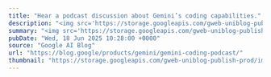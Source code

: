 ```yaml
---
title: "Hear a podcast discussion about Gemini’s coding capabilities."
description: "<img src='https://storage.googleapis.com/gweb-uniblog-publish-prod/images/ep8_thumbnail.max-600x600.format-webp.webp' />The latest episode of the Google AI: Release Notes podcast focuses on how the Gemini team built one of the world’s leading AI coding models.Host Logan Kilpatrick chats w…"
summary: "<img src='https://storage.googleapis.com/gweb-uniblog-publish-prod/images/ep8_thumbnail.max-600x600.format-webp.webp' />The latest episode of the Google AI: Release Notes podcast focuses on how the Gemini team built one of the world’s leading AI coding models.Host Logan Kilpatrick chats w…"
pubDate: "Wed, 18 Jun 2025 10:28:00 +0000"
source: "Google AI Blog"
url: "https://blog.google/products/gemini/gemini-coding-podcast/"
thumbnail: "https://storage.googleapis.com/gweb-uniblog-publish-prod/images/ep8_thumbnail.max-1440x810.png"
---
```


